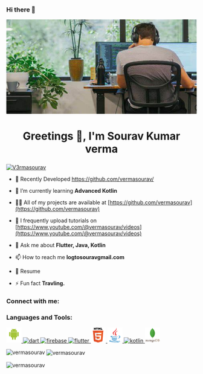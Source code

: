 ### Hi there 👋

<!--
**vermasourav/vermasourav** is a ✨ _special_ ✨ repository because its `README.md` (this file) appears on your GitHub profile.

Here are some ideas to get you started:

- 🔭 I’m currently working on ...
- 🌱 I’m currently learning ...
- 👯 I’m looking to collaborate on ...
- 🤔 I’m looking for help with ...
- 💬 Ask me about ...
- 📫 How to reach me: ...
- 😄 Pronouns: ...
- ⚡ Fun fact: ...
-->
<div style="text-align:center;">
  <img src="images/profile.jpg" width="900px" height="250px"/>
</div>

<h1 align="center">Greetings 👋, I'm Sourav Kumar verma</h1>
<h3 align="center"> </h3>


<p align="left"> <a href="https://twitter.com/V3rmasourav" target="blank"><img src="https://img.shields.io/twitter/follow/V3rmasourav?logo=twitter&style=for-the-badge" alt="V3rmasourav" /></a> </p>

- 🔭 Recently Developed https://github.com/vermasourav/

- 🌱 I’m currently learning **Advanced Kotlin**

- 👨‍💻 All of my projects are available at [https://github.com/vermasourav](https://github.com/vermasourav)

- 📝 I frequently upload tutorials on [https://www.youtube.com/@vermasourav/videos](https://www.youtube.com/@vermasourav/videos)

- 💬 Ask me about **Flutter, Java, Kotlin**

- 📫 How to reach me **logtosouravgmail.com**

- 📄 Resume 

- ⚡ Fun fact **Travling.**

<h3 align="left">Connect with me:</h3>
<p align="left">

</p>

<h3 align="left">Languages and Tools:</h3>
<p align="left"> <a href="https://developer.android.com" target="_blank" rel="noreferrer"> <img src="https://raw.githubusercontent.com/devicons/devicon/master/icons/android/android-original-wordmark.svg" alt="android" width="40" height="40"/> </a> <a href="https://dart.dev" target="_blank" rel="noreferrer"> <img src="https://www.vectorlogo.zone/logos/dartlang/dartlang-icon.svg" alt="dart" width="40" height="40"/> </a> <a href="https://firebase.google.com/" target="_blank" rel="noreferrer"> <img src="https://www.vectorlogo.zone/logos/firebase/firebase-icon.svg" alt="firebase" width="40" height="40"/> </a> <a href="https://flutter.dev" target="_blank" rel="noreferrer"> <img src="https://www.vectorlogo.zone/logos/flutterio/flutterio-icon.svg" alt="flutter" width="40" height="40"/> </a> <a href="https://www.w3.org/html/" target="_blank" rel="noreferrer"> <img src="https://raw.githubusercontent.com/devicons/devicon/master/icons/html5/html5-original-wordmark.svg" alt="html5" width="40" height="40"/> </a> <a href="https://www.java.com" target="_blank" rel="noreferrer"> <img src="https://raw.githubusercontent.com/devicons/devicon/master/icons/java/java-original.svg" alt="java" width="40" height="40"/> </a> <a href="https://kotlinlang.org" target="_blank" rel="noreferrer"> <img src="https://www.vectorlogo.zone/logos/kotlinlang/kotlinlang-icon.svg" alt="kotlin" width="40" height="40"/> </a> <a href="https://www.mongodb.com/" target="_blank" rel="noreferrer"> <img src="https://raw.githubusercontent.com/devicons/devicon/master/icons/mongodb/mongodb-original-wordmark.svg" alt="mongodb" width="40" height="40"/> </a> </p>
<p><img align="left" src="https://github-readme-stats.vercel.app/api/top-langs?username=vermasourav&show_icons=true&locale=en&layout=compact" alt="vermasourav" /></p>

<p>&nbsp;<img  align="center" src="https://github-readme-stats.vercel.app/api?username=vermasourav&show_icons=true&locale=en" alt="vermasourav" /></p>

<p><img  align="center" src="https://github-readme-streak-stats.herokuapp.com/?user=vermasourav&" alt="vermasourav" /></p>


